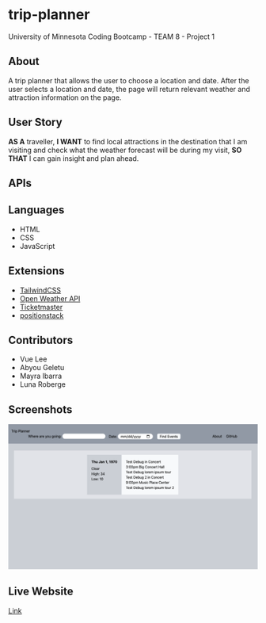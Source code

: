 # trip-planner

University of Minnesota Coding Bootcamp - TEAM 8 - Project 1

## About

A trip planner that allows the user to choose a location and date. After the
user selects a location and date, the page will return relevant weather and
attraction information on the page.

## User Story

**AS A** traveller, **I WANT** to find local attractions in the destination that I am visiting and check what the weather forecast will be during my visit, **SO THAT** I can gain insight and plan ahead.

## APIs

## Languages

- HTML
- CSS
- JavaScript

## Extensions

- [TailwindCSS](https://tailwindcss.com/)
- [Open Weather API](https://openweathermap.org/api/one-call-api)
- [Ticketmaster](https://developer.ticketmaster.com/products-and-docs/apis/getting-started/)
- [positionstack](https://positionstack.com/)

## Contributors

- Vue Lee
- Abyou Geletu
- Mayra Ibarra
- Luna Roberge

## Screenshots

![image](./assets/images/previewwa.png)

## Live Website

[Link](https://snowlune.github.io/trip-planner/)







